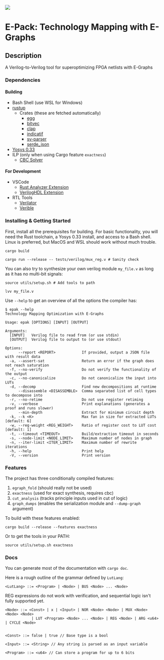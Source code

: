 ![](https://github.com/matth2k/eqmap/actions/workflows/rust.yml/badge.svg)

# E-Pack: Technology Mapping with E-Graphs

## Description

A Verilog-to-Verilog tool for superoptimizing FPGA netlists with E-Graphs

### Dependencies

#### Building

- Bash Shell (use WSL for Windows)
- [rustup](https://rustup.rs/)
  - Crates (these are fetched automatically)
    - [egg](https://docs.rs/egg/latest/egg/)
    - [bitvec](https://docs.rs/bitvec/latest/bitvec/)
    - [clap](https://docs.rs/clap/latest/clap/)
    - [indicatif](https://docs.rs/indicatif/latest/indicatif/)
    - [sv-parser](https://docs.rs/sv-parser/latest/sv_parser/)
    - [serde_json](https://docs.rs/serde_json/latest/serde_json/)
- [Yosys 0.33](https://github.com/YosysHQ/yosys)
- ILP (only when using Cargo feature `exactness`)
  - [CBC Solver](https://github.com/coin-or/Cbc)

#### For Development

- VSCode
  - [Rust Analyzer Extension](https://rust-analyzer.github.io/)
  - [VerilogHDL Extension](https://marketplace.visualstudio.com/items?itemName=mshr-h.VerilogHDL)
- RTL Tools
  - [Verilator](https://github.com/verilator/verilator)
  - [Verible](https://github.com/chipsalliance/verible)

### Installing & Getting Started

First, install all the prerequisites for building. For basic functionality, you will need the Rust toolchain, a Yosys 0.33 install, and access to a Bash shell. Linux is preferred, but MacOS and WSL should work without much trouble.

`cargo build`

`cargo run --release -- tests/verilog/mux_reg.v # Sanity check`

You can also try to synthesize your own verilog module `my_file.v` as long as it has no multi-bit signals:

`source utils/setup.sh # Add tools to path`

`lvv my_file.v`

Use `--help` to get an overview of all the options the compiler has:

```
$ epak --help
Technology Mapping Optimization with E-Graphs

Usage: epak [OPTIONS] [INPUT] [OUTPUT]

Arguments:
  [INPUT]   Verilog file to read from (or use stdin)
  [OUTPUT]  Verilog file to output to (or use stdout)

Options:
      --report <REPORT>            If provided, output a JSON file with result data
  -a, --assert-sat                 Return an error if the graph does not reach saturation
  -f, --no-verify                  Do not verify the functionality of the output
  -c, --no-canonicalize            Do not canonicalize the input into LUTs
  -d, --decomp                     Find new decompositions at runtime
      --disassemble <DISASSEMBLE>  Comma separated list of cell types to decompose into
  -r, --no-retime                  Do not use register retiming
  -v, --verbose                    Print explanations (generates a proof and runs slower)
      --min-depth                  Extract for minimum circuit depth
  -k, --k <K>                      Max fan in size for extracted LUTs [default: 6]
  -w, --reg-weight <REG_WEIGHT>    Ratio of register cost to LUT cost [default: 1]
  -t, --timeout <TIMEOUT>          Build/extraction timeout in seconds
  -s, --node-limit <NODE_LIMIT>    Maximum number of nodes in graph
  -n, --iter-limit <ITER_LIMIT>    Maximum number of rewrite iterations
  -h, --help                       Print help
  -V, --version                    Print version
```

### Features

The project has three conditionally compiled features:

1. `egraph_fold` (should really not be used)
2. `exactness` (used for exact synthesis, requires cbc)
3. `cut_analysis` (tracks principle inputs used in cut of logic)
4. `graph_dumps` (enables the serialization module and `--dump-graph` argument)

To build with these features enabled:

`cargo build --release --features exactness`

Or to get the tools in your PATH:

`source utils/setup.sh exactness`

### Docs

You can generate most of the documentation with `cargo doc`.

Here is a rough outline of the grammar defined by `LutLang`:

`<LutLang> ::= <Program> | <Node> | BUS <Node> ... <Node>`

REG expressions do not work with verification, and sequential logic isn't fully supported yet.

```
<Node> ::= <Const> | x | <Input> | NOR <Node> <Node> | MUX <Node> <Node> <Node>
            | LUT <Program> <Node> ... <Node> | REG <Node> | ARG <u64> | CYCLE <Node>


<Const> ::= false | true // Base type is a bool

<Input> ::= <String> // Any string is parsed as an input variable

<Program> ::= <u64> // Can store a program for up to 6 bits
```
